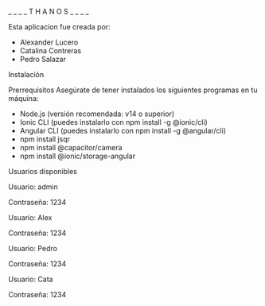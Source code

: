_ _ _ _ T H A N O S _ _ _ _

Esta aplicacion fue creada por:
  - Alexander Lucero
  - Catalina Contreras
  - Pedro Salazar

Instalación

  Prerrequisitos
  Asegúrate de tener instalados los siguientes programas en tu máquina:

  - Node.js (versión recomendada: v14 o superior)
  - Ionic CLI (puedes instalarlo con npm install -g @ionic/cli)
  - Angular CLI (puedes instalarlo con npm install -g @angular/cli)
  - npm install jsqr
  - npm install @capacitor/camera
  - npm install @ionic/storage-angular

Usuarios disponibles

  Usuario: admin
  
  Contraseña: 1234
  
  Usuario: Alex
  
  Contraseña: 1234
  
  Usuario: Pedro
  
  Contraseña: 1234
  
  Usuario: Cata
  
  Contraseña: 1234
    
